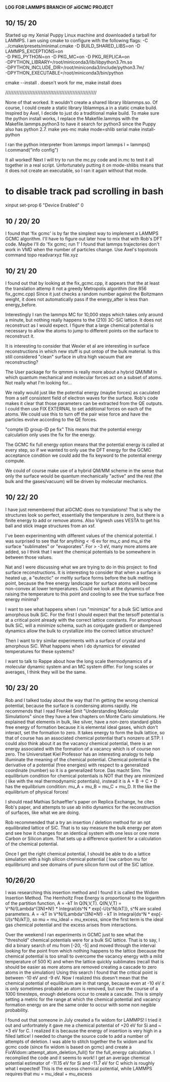 #### LOG FOR LAMMPS BRANCH OF aiGCMC PROJECT
## 10/ 15/ 20
Started up my Xenial Puppy Linux machine and downloaded a tarball for LAMMPS. I am using cmake to configure with the following flags:
-C ../cmake/presets/minimal.cmake -D BUILD_SHARED_LIBS=on -D LAMMPS_EXCEPTIONS=on \
-D PKG_PYTHON=on -D PKG_MC=on -D PKG_REPLICA=on \
-DPYTHON_LIBRARY=/root/miniconda3/lib/libpython3.7m.so \
-DPYTHON_INCLUDE_DIR=/root/miniconda3/include/python3.7m/ \
-DPYTHON_EXECUTABLE=/root/miniconda3/bin/python

cmake --install . doesn't work for me, make install does

/////////////////////////////////////////////////////////

None of that worked. It wouldn't create a shared library liblammps.so. Of course, I could create a static library liblammps.a in a 
static cmake build. Inspired by Axel, I decide to just do a traditional make build. To make sure the python install works, I replace
the Makefile.lammps with the Makefile.lammps.python3 to have it search for python3 since the Puppy also has python 2.7. 
make yes-mc
make mode=shlib serial
make install-python

I ran the python interpreter
from lammps import lammps
l = lammps()
l.command("info config")

It all worked! Next I will try to run the mc.py code and in.mc to test it all together in a real script. Unfortunately putting it on mode-shlibs
means that it does not create an executable, so I ran it again without that mode.
# to disable track pad scrolling in bash
xinput set-prop 6 "Device Enabled" 0

## 10 / 20/ 20
I found that 'fix gcmc' is by far the simplest way to implement a LAMMPS GCMC algorithm.
I'll have to figure out later how to mix that with Rob's DFT code. Maybe I'll do 'fix gcmc; run 1'
I found that lammps trajectories don't work in VMD when the number of particles change.
Use Axel's topotools command
topo readvarxyz file.xyz

## 10/ 21/ 20
I found out that by looking at the fix_gcmc.cpp, it appears that the at least the translation attemp it not a greedy Metropolis algorithm (line 856 fix_gcmc.cpp)
Since it just checks a random number against the Boltzmann weight, it does not automatically pass if the energy_after is less than energy_before.

Interestingly I ran the lammps MC for 10,000 steps which takes only around a minute, but nothing really happens to the (210) 3C-SiC lattice. It does not reconstruct as I would expect.
I figure that a large chemical potential is necessary to allow the atoms to jump to different points on the surface to reconstruct it.

It is interesting to consider that Wexler et al are interesting in surface reconstructions in which new stuff is put ontop of the bulk material. Is this still considered
"clean" surface in ultra high vacuum that are reconstructing?

The User package for fix qmmm is really more about a hybrid QM/MM in which quantum mechanical and molecular forces act on a subset of atoms. Not really what I'm looking for...

We really would just like the potential energy (maybe forces) as caculated from a self consistent field of electron waves for the surface. Rob's code makes it clear
that those parameters can be extracted from the QE outputs. I could then use FIX EXTERNAL to set additional forces on each of the atoms.
We could use this to turn off the pair wise force and have the particles evolve according to the QE forces.

"compte ID group-ID pe fix" This means that the potential energy calculation only uses the fix for the energy.

The GCMC fix full energy option means that the potential energy is called at every step, so if we wanted to only use the DFT energy for the GCMC acceptance condition
we could add the fix keyword to the potential energy compute.

We could of course make use of a hybrid QM/MM scheme in the sense that only the surface would be quantum mechanically "active" and the rest (the bulk and the gases/vacuum) will be 
driven by molecular mechanics.

## 10/ 22/ 20
I have just remembered that aiGCMC does no translations! That is why the structures look so perfect, essentially the temperature is zero, but there is a finite energy to
add or remove atoms. Also Vignesh uses VESTA to get his ball and stick image structures from an xsf.

I've been experimenting with different values of the chemical potential. I was surprised to see that for anything < -6 ev for mu_c and mu_si
the surface "sublimates" or "evaporates". For > -3 eV, many more atoms are added, so I think that I want the chemical potentials
to be somewhere in between those values.

Nat and I were discussing what we are trying to do in this project: to find surface reconstructions. It is interesting to consider that when a surface
is heated up, a "eutectic" or meltly surface forms before the bulk melting point, because the free energy landscape for surface atoms will become
non-convex at lower temperatures. Could we look at the dynamics of raising the temperature to this point and cooling to see the true surface
free energy minima?

I want to see what happens when I run "minimize" for a bulk SiC lattice and amorphous bulk SiC. For the first I should expect that the tersoff potential is
at a critical point already with the correct lattice constants. For amorphous bulk SiC, will a minimize schema, such as conjugate gradient or 
dampened dynamics allow the bulk to crystallize into the correct lattice structure?

Then I want to try similar experiments with a surface of crystal and amorphous SiC. What happens when I do dynamics for elevated temperatures for these systems?

I want to talk to Rappe about how the long scale thermodynamics of a molecular dynamic system and an MC system differ. For long scales or averages, I think they will be the same.

## 10/ 23/ 20
Rob and I talked today about the way that I'm getting the wrong chemical potential, because the surface is condensing atoms rapidly. He recommends that I
read Frenkel Smit "Understanding Molecular Simulations" since they have a few chapters on Monte Carlo simulations.
He explained that elements in bulk, like silver, have a non-zero standard gibbs free energy of formation because it is elemental ideal gases, which don't interact, set the formation to zero.
It takes energy to form the bulk lattice, so that of course has an associated chemical potential that's nonzero at STP. 
I could also think about it as the vacancy chemical potential, there is an energy associated with the formation of a vacancy which is of course non zero. 
The Universitaet Kiel Professor has an interesting analogy to help illuminate the meaning of the chemical potential.
Chemical potential is the derivative of a potential (free energies) with respect to a generalized coordinate (number) so it is a generalized force.
Das macht Sinn. The equilibrium condition for chemical potentials is NOT that they are minimized ( like with the real thermodynamic potentials), instead it is
A + B -> C + D has the equilibrium condition: mu_A + mu_B = mu_C + mu_D. It the like the equilibrium of physical forces!

I should read Mathias Schaeffler's paper on Replica Exchange, he cites Rob's paper, and attempts to use ab initio dynamics for the reconstruction of surfaces, like what we are doing.

Rob recommended that a try an insertion / deletion method for an npt equilibrated lattice of SiC. That is to say measure the bulk energy per atom and see how it
changes for an identical system with one less or one more Carbon or Silicon atom. That sets up a difference quotient for a calculation of the chemical potential.

Once I get the right chemical potential, I should be able to do a lattice simulation with a high silicon chemical potential ( low carbon mu for equilibrium) and see domains of 
pure silicon form out of the SiC lattice.
## 10/26/20
I was researching this insertion method and I found it is called the Widom Insertion Method. 
The Hemholtz Free Energy is proportional to the logarithm of the partition function, A = -kT ln Q(N,V,T). Q(N,V,T) = V^N/(Lambda^(3N)*N!) * Integral{ds^N * exp[-U(s^N)/kT]},
s^N are scaled parameters. A = -kT ln V^N/(Lambda^(3N)*N!) - kT ln Integral{ds^N * exp[-U(s^N)/kT]}, so
mu = mu_ideal + mu_excess, since the first term is the ideal gas chemical potential and the excess arises from interactions.

Over the weekend I ran experiments in GCMC just to see what the "threshold" chemical potentials were for a bulk SiC lattice. That is to say, I did a binary search of mu from [-20, -5] and moved
through the interval looking for the point from which nothing happens to the lattice (because the chemical potential is too small to overcome the vacancy energy with a mild temperature of 500 K)
and when the lattice quickly sublimates (recall that is should be easier as more atoms are removed creating a cascade to zero atoms in the simulation)
Using this search I found that the critical point is between -10 eV and -9 eV. Now I realized this doesn't mean that the chemical potential of equilibrium are in that range, because even at
-10 eV it is only sometimes probable an atom is removed, but over the course of a 1000 timesteps, enough deletions occur to create a cascade. This is simply setting a 
metric for the range at which the chemical potential and vacancy formation energy on are the same order to occur with some non negible probability.

I found out that someone in July created a fix widom for LAMMPS! I tried it out and unfortnately it gave me a chemical potential of +20 eV for Si and ~ +3 eV for C. I realized it is 
because the energy of insertion is very high in a filled lattice! I needed to change the source code to add a number of attempts of deletion. I was able to stitch together
the fix widom and fix gcmc code (since fix widom is based on gcmc) and create a FixWidom::attempt_atom_deletion_full() for the full_energy calculation. I recomplied the 
code and it seems to work! I get an average chemical potential estimator of -11.15 eV for Si and -11.7 eV for C which is roughly what I expected! 
This is the excess chemical potential, while LAMMPS requires that mu = mu_ideal + mu_excess